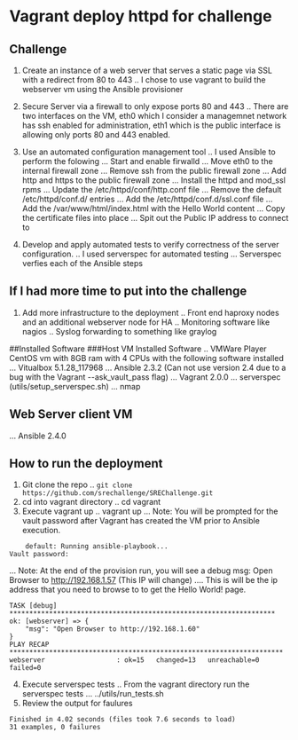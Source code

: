 # Vagrant deploy httpd for challenge


## Challenge
1. Create an instance of a web server that serves a static page via SSL with a redirect from 80 to 443
.. I chose to use vagrant to build the webserver vm using the Ansible provisioner

2. Secure Server via a firewall to only expose ports 80 and 443
.. There are two interfaces on the VM, eth0 which I consider a managemnet network has ssh enabled for administration, eth1 which is the public interface is allowing only ports 80 and 443 enabled.

3. Use an automated configuration management tool
.. I used Ansible to perform the folowing
... Start and enable firwalld
... Move eth0 to the internal firewall zone
... Remove ssh from the public firewall zone
... Add http and https to the public firewall zone
... Install the httpd and mod_ssl rpms
... Update the /etc/httpd/conf/http.conf file
... Remove the default /etc/httpd/conf.d/ entries
... Add the /etc/httpd/conf.d/ssl.conf file
... Add the /var/www/html/index.html with the Hello World content
... Copy the certificate files into place
... Spit out the Public IP address to connect to

4. Develop and apply automated tests to verify correctness of the server configuration.
.. I used serverspec for automated testing
... Serverspec verfies each of the Ansible steps

## If I had more time to put into the challenge
1. Add more infrastructure to the deployment
.. Front end haproxy nodes and an additional webserver node for HA
.. Monitoring software like nagios
.. Syslog forwarding to something like graylog

##Installed Software
###Host VM Installed Software
.. VMWare Player CentOS vm with 8GB ram with 4 CPUs with the following software installed
... Vitualbox 5.1.28_117968
... Ansible 2.3.2 (Can not use version 2.4 due to a bug with the Vagrant --ask_vault_pass flag)
... Vagrant 2.0.0
... serverspec (utils/setup_serverspec.sh)
... nmap


## Web Server client VM
... Ansible 2.4.0

## How to run the deployment
1. Git clone the repo
.. ```git clone https://github.com/srechallenge/SREChallenge.git```
2. cd into vagrant directory
..  cd vagrant
3. Execute vagrant up
.. vagrant up
... Note: You will be prompted for the vault password after Vagrant has created the VM prior to Ansible execution.
```
    default: Running ansible-playbook...
Vault password: 
```
... Note: At the end of the provision run, you will see a debug msg: Open Browser to http://192.168.1.57 (This IP will change)
....  This is will be the ip address that you need to browse to to get the Hello World! page.
```
TASK [debug] *******************************************************************
ok: [webserver] => {
    "msg": "Open Browser to http://192.168.1.60"
}
PLAY RECAP *********************************************************************
webserver                  : ok=15   changed=13   unreachable=0    failed=0   
```
4. Execute serverspec tests
.. From the vagrant directory run the serverspec tests
... ../utils/run_tests.sh
5. Review the output for faulures
```
Finished in 4.02 seconds (files took 7.6 seconds to load)
31 examples, 0 failures
```

